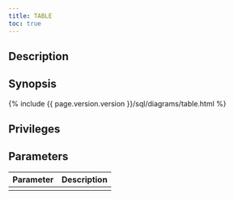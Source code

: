 ```yaml
---
title: TABLE
toc: true
---
```


## Description

## Synopsis

{%  include {{  page.version.version  }}/sql/diagrams/table.html %}

## Privileges

## Parameters

| Parameter | Description |
|-----------|-------------|
|  |  |
